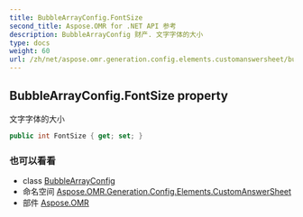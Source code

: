 ```yaml
---
title: BubbleArrayConfig.FontSize
second_title: Aspose.OMR for .NET API 参考
description: BubbleArrayConfig 财产. 文字字体的大小
type: docs
weight: 60
url: /zh/net/aspose.omr.generation.config.elements.customanswersheet/bubblearrayconfig/fontsize/
---
```

## BubbleArrayConfig.FontSize property

文字字体的大小

```csharp
public int FontSize { get; set; }
```

### 也可以看看

* class [BubbleArrayConfig](../)
* 命名空间 [Aspose.OMR.Generation.Config.Elements.CustomAnswerSheet](../../bubblearrayconfig/)
* 部件 [Aspose.OMR](../../../)



